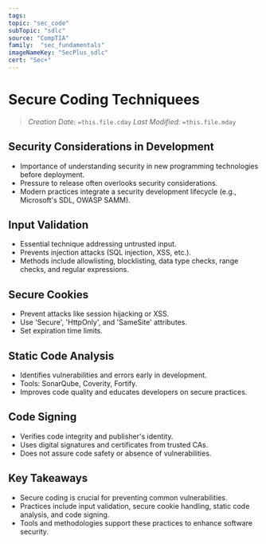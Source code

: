 ```yaml
---
tags:
topic: "sec_code"
subTopic: "sdlc"
source: "CompTIA"
family:  "sec_fundamentals"
imageNameKey: "SecPlus_sdlc" 
cert: "Sec+"
---
```

# Secure Coding Techniquees
> *Creation Date:* `=this.file.cday`
> *Last Modified:* `=this.file.mday`
## Security Considerations in Development

- Importance of understanding security in new programming technologies before deployment.
- Pressure to release often overlooks security considerations.
- Modern practices integrate a security development lifecycle (e.g., Microsoft's SDL, OWASP SAMM).

## Input Validation

- Essential technique addressing untrusted input.
- Prevents injection attacks (SQL injection, XSS, etc.).
- Methods include allowlisting, blocklisting, data type checks, range checks, and regular expressions.

## Secure Cookies

- Prevent attacks like session hijacking or XSS.
- Use 'Secure', 'HttpOnly', and 'SameSite' attributes.
- Set expiration time limits.

## Static Code Analysis

- Identifies vulnerabilities and errors early in development.
- Tools: SonarQube, Coverity, Fortify.
- Improves code quality and educates developers on secure practices.

## Code Signing

- Verifies code integrity and publisher's identity.
- Uses digital signatures and certificates from trusted CAs.
- Does not assure code safety or absence of vulnerabilities.

## Key Takeaways

- Secure coding is crucial for preventing common vulnerabilities.
- Practices include input validation, secure cookie handling, static code analysis, and code signing.
- Tools and methodologies support these practices to enhance software security.
